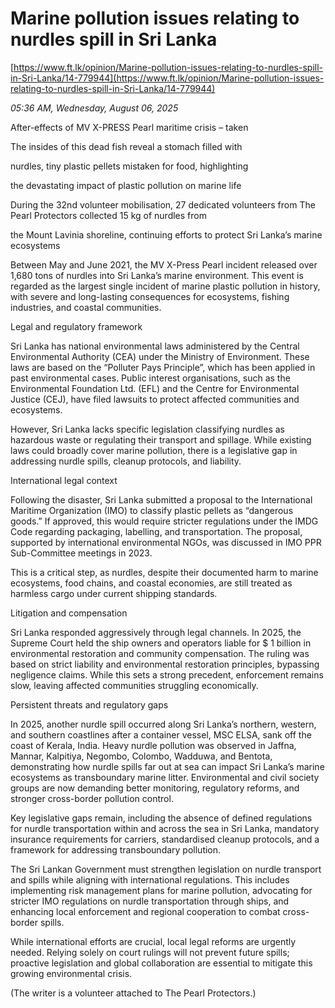 # Marine pollution issues relating to nurdles spill in Sri Lanka

[https://www.ft.lk/opinion/Marine-pollution-issues-relating-to-nurdles-spill-in-Sri-Lanka/14-779944](https://www.ft.lk/opinion/Marine-pollution-issues-relating-to-nurdles-spill-in-Sri-Lanka/14-779944)

*05:36 AM, Wednesday, August 06, 2025*

After-effects of MV X-PRESS Pearl maritime crisis – taken

The insides of this dead fish reveal a stomach filled with

nurdles, tiny plastic pellets mistaken for food, highlighting

the devastating impact of plastic pollution on marine life

During the 32nd volunteer mobilisation, 27 dedicated volunteers from The Pearl Protectors collected 15 kg of nurdles from

the Mount Lavinia shoreline, continuing efforts to protect Sri Lanka’s marine ecosystems

Between May and June 2021, the MV X-Press Pearl incident released over 1,680 tons of nurdles into Sri Lanka’s marine environment. This event is regarded as the largest single incident of marine plastic pollution in history, with severe and long-lasting consequences for ecosystems, fishing industries, and coastal communities.

Legal and regulatory framework

Sri Lanka has national environmental laws administered by the Central Environmental Authority (CEA) under the Ministry of Environment. These laws are based on the “Polluter Pays Principle”, which has been applied in past environmental cases. Public interest organisations, such as the Environmental Foundation Ltd. (EFL) and the Centre for Environmental Justice (CEJ), have filed lawsuits to protect affected communities and ecosystems.

However, Sri Lanka lacks specific legislation classifying nurdles as hazardous waste or regulating their transport and spillage. While existing laws could broadly cover marine pollution, there is a legislative gap in addressing nurdle spills, cleanup protocols, and liability.

International legal context

Following the disaster, Sri Lanka submitted a proposal to the International Maritime Organization (IMO) to classify plastic pellets as “dangerous goods.” If approved, this would require stricter regulations under the IMDG Code regarding packaging, labelling, and transportation. The proposal, supported by international environmental NGOs, was discussed in IMO PPR Sub-Committee meetings in 2023.

This is a critical step, as nurdles, despite their documented harm to marine ecosystems, food chains, and coastal economies, are still treated as harmless cargo under current shipping standards.

Litigation and compensation

Sri Lanka responded aggressively through legal channels. In 2025, the Supreme Court held the ship owners and operators liable for $ 1 billion in environmental restoration and community compensation. The ruling was based on strict liability and environmental restoration principles, bypassing negligence claims. While this sets a strong precedent, enforcement remains slow, leaving affected communities struggling economically.

Persistent threats and regulatory gaps

In 2025, another nurdle spill occurred along Sri Lanka’s northern, western, and southern coastlines after a container vessel, MSC ELSA, sank off the coast of Kerala, India. Heavy nurdle pollution was observed in Jaffna, Mannar, Kalpitiya, Negombo, Colombo, Wadduwa, and Bentota, demonstrating how nurdle spills far out at sea can impact Sri Lanka’s marine ecosystems as transboundary marine litter. Environmental and civil society groups are now demanding better monitoring, regulatory reforms, and stronger cross-border pollution control.

Key legislative gaps remain, including the absence of defined regulations for nurdle transportation within and across the sea in Sri Lanka, mandatory insurance requirements for carriers, standardised cleanup protocols, and a framework for addressing transboundary pollution.

The Sri Lankan Government must strengthen legislation on nurdle transport and spills while aligning with international regulations. This includes implementing risk management plans for marine pollution, advocating for stricter IMO regulations on nurdle transportation through ships, and enhancing local enforcement and regional cooperation to combat cross-border spills.

While international efforts are crucial, local legal reforms are urgently needed. Relying solely on court rulings will not prevent future spills; proactive legislation and global collaboration are essential to mitigate this growing environmental crisis.

(The writer is a volunteer attached to The Pearl Protectors.)


